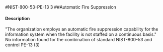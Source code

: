 #NIST-800-53-PE-13 3
##Automatic Fire Suppression
#### Description
"The organization employs an automatic fire suppression capability for the information system when the facility is not staffed on a continuous basis."
No information found for the combination of standard NIST-800-53 and control PE-13 (3)
